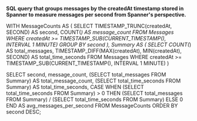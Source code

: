 **SQL query that groups messages by the createdAt timestamp stored in Spanner to measure messages per second from Spanner's perspective.**

WITH MessageCounts AS (
	SELECT
	  TIMESTAMP_TRUNC(createdAt, SECOND) AS second,
	  COUNT(*) AS message_count
	FROM
	  Messages
	WHERE
	  createdAt >= TIMESTAMP_SUB(CURRENT_TIMESTAMP(), INTERVAL 1 MINUTE)
	GROUP BY
	  second
  ),
  Summary AS (
	SELECT
	  COUNT(*) AS total_messages,
	  TIMESTAMP_DIFF(MAX(createdAt), MIN(createdAt), SECOND) AS total_time_seconds
	FROM
	  Messages
	WHERE
	  createdAt >= TIMESTAMP_SUB(CURRENT_TIMESTAMP(), INTERVAL 1 MINUTE)
  )

  SELECT
	second,
	message_count,
	(SELECT total_messages FROM Summary) AS total_message_count,
	(SELECT total_time_seconds FROM Summary) AS total_time_seconds,
	CASE
	  WHEN (SELECT total_time_seconds FROM Summary) > 0 THEN (SELECT total_messages FROM Summary) / (SELECT total_time_seconds FROM Summary)
	  ELSE 0
	END AS avg_messages_per_second
  FROM
	MessageCounts
  ORDER BY
	second DESC;